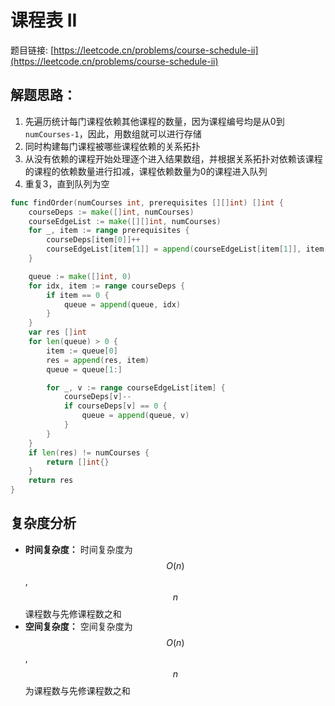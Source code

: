 # 课程表 II

题目链接: [https://leetcode.cn/problems/course-schedule-ii](https://leetcode.cn/problems/course-schedule-ii)

## 解题思路：

1. 先遍历统计每门课程依赖其他课程的数量，因为课程编号均是从0到`numCourses-1`，因此，用数组就可以进行存储
2. 同时构建每门课程被哪些课程依赖的关系拓扑
3. 从没有依赖的课程开始处理逐个进入结果数组，并根据关系拓扑对依赖该课程的课程的依赖数量进行扣减，课程依赖数量为0的课程进入队列
4. 重复3，直到队列为空

```go
func findOrder(numCourses int, prerequisites [][]int) []int {
	courseDeps := make([]int, numCourses)
	courseEdgeList := make([][]int, numCourses)
	for _, item := range prerequisites {
		courseDeps[item[0]]++
		courseEdgeList[item[1]] = append(courseEdgeList[item[1]], item[0])
	}

	queue := make([]int, 0)
	for idx, item := range courseDeps {
		if item == 0 {
			queue = append(queue, idx)
		}
	}
	var res []int
	for len(queue) > 0 {
		item := queue[0]
		res = append(res, item)
		queue = queue[1:]

		for _, v := range courseEdgeList[item] {
			courseDeps[v]--
			if courseDeps[v] == 0 {
				queue = append(queue, v)
			}
		}
	}
    if len(res) != numCourses {
		return []int{}
	}
	return res
}
```

## 复杂度分析

- **时间复杂度：** 时间复杂度为$$O(n)$$,$$n$$课程数与先修课程数之和
- **空间复杂度：** 空间复杂度为$$O(n)$$,$$n$$为课程数与先修课程数之和
